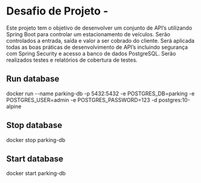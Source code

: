 # Desafio de Projeto - 

Este projeto tem o objetivo de desenvolver um conjunto de API’s utilizando Spring Boot para controlar um estacionamento de veículos. Serão controlados a entrada, saída e valor a ser cobrado do cliente. Será aplicada todas as boas práticas de desenvolvimento de API’s incluindo segurança com Spring Security e acesso a banco de dados PostgreSQL. Serão realizados testes e relatórios de cobertura de testes.

## Run database
docker run --name parking-db -p 5432:5432 -e POSTGRES_DB=parking -e POSTGRES_USER=admin -e POSTGRES_PASSWORD=123 -d postgres:10-alpine

## Stop database
docker stop parking-db

## Start database
docker start parking-db
